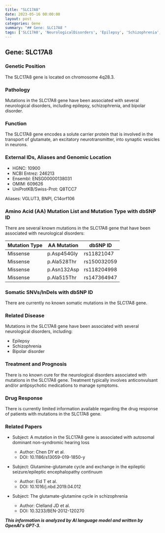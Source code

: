 ```yaml
---
title: "SLC17A8"
date: 2023-05-16 00:00:00
layout: post
categories: Gene
summary: "## Gene: SLC17A8 "
tags: ['SLC17A8', 'NeurologicalDisorders', 'Epilepsy', 'Schizophrenia', 'BipolarDisorder', 'GlutamateTransporter', 'Mutation', 'Treatment']
---
```


## Gene: SLC17A8 

### Genetic Position

The SLC17A8 gene is located on chromosome 4q28.3.

### Pathology

Mutations in the SLC17A8 gene have been associated with several neurological disorders, including epilepsy, schizophrenia, and bipolar disorder.

### Function

The SLC17A8 gene encodes a solute carrier protein that is involved in the transport of glutamate, an excitatory neurotransmitter, into synaptic vesicles in neurons.

### External IDs, Aliases and Genomic Location 

- HGNC: 10900
- NCBI Entrez: 246213
- Ensembl: ENSG00000138031
- OMIM: 609626
- UniProtKB/Swiss-Prot: Q8TCC7

Aliases: VGLUT3, BNPI, C14orf106

### Amino Acid (AA) Mutation List and Mutation Type with dbSNP ID

There are several known mutations in the SLC17A8 gene that have been associated with neurological disorders:

|Mutation Type|AA Mutation|dbSNP ID|
|-------------|-----------|--------|
|Missense|p.Asp454Gly|rs11821047|
|Missense|p.Ala528Thr|rs150032059|
|Missense|p.Asn132Asp|rs118204998|
|Missense|p.Ala515Thr|rs147364947|

### Somatic SNVs/InDels with dbSNP ID

There are currently no known somatic mutations in the SLC17A8 gene.

### Related Disease

Mutations in the SLC17A8 gene have been associated with several neurological disorders, including:

- Epilepsy
- Schizophrenia
- Bipolar disorder

### Treatment and Prognosis

There is no known cure for the neurological disorders associated with mutations in the SLC17A8 gene. Treatment typically involves anticonvulsant and/or antipsychotic medications to manage symptoms.

### Drug Response

There is currently limited information available regarding the drug response of patients with mutations in the SLC17A8 gene.

### Related Papers

- Subject: A mutation in the SLC17A8 gene is associated with autosomal dominant non-syndromic hearing loss
  - Author: Chen DY et al.
  - DOI: 10.1186/s13059-019-1850-y

- Subject: Glutamine-glutamate cycle and exchange in the epileptic seizure/epileptic encephalopathy continuum
  - Author: Eid T et al.
  - DOI: 10.1016/j.nbd.2019.04.012

- Subject: The glutamate-glutamine cycle in schizophrenia
  - Author: Clelland JD et al.
  - DOI: 10.3233/BEN-2012-120270

**_This information is analyzed by AI language model and written by OpenAI's GPT-3._**